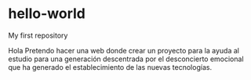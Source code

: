 # hello-world
My first repository

Hola
Pretendo hacer una web donde crear un proyecto para la ayuda al estudio para una generación descentrada por el desconcierto emocional que ha generado el establecimiento de las nuevas tecnologías. 
